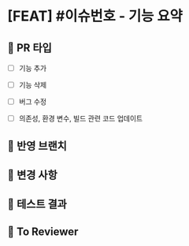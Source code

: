 # [FEAT] #이슈번호 - 기능 요약
<!-- FEAT 혹은 BUG로 대분류를 앞에 작성해주세요 -->


## 🍞 PR 타입
- [ ] 기능 추가
- [ ] 기능 삭제
- [ ] 버그 수정
- [ ] 의존성, 환경 변수, 빌드 관련 코드 업데이트


## 🍞 반영 브랜치
<!-- feat/login -> dev와 같이 반영 브랜치를 표시합니다 -->

## 🍞 변경 사항
<!-- 로그인 시, 구글 소셜 로그인 기능을 추가했습니다. 와 같이 작성합니다 -->

## 🍞 테스트 결과
<!-- local에서 postman으로 요청한 결과를 첨부합니다 -->

## 🍞 To Reviewer
<!-- review 받고 싶은 point를 작성합니다 -->
